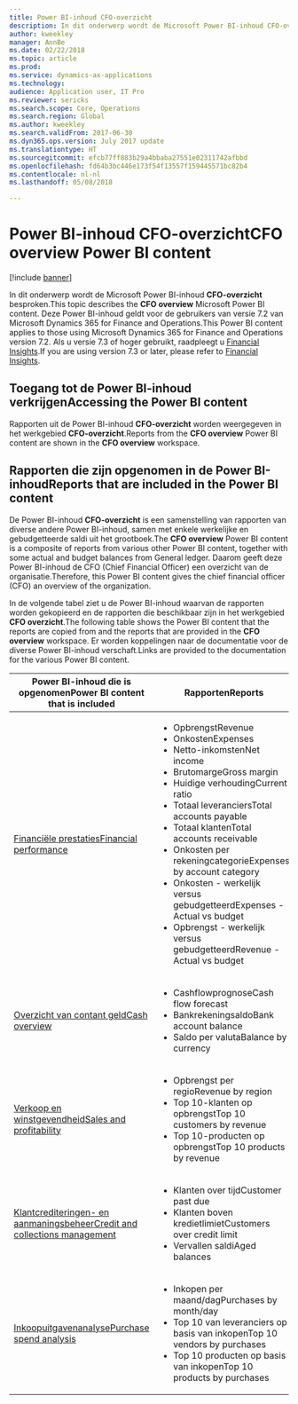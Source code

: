 ```yaml
---
title: Power BI-inhoud CFO-overzicht
description: In dit onderwerp wordt de Microsoft Power BI-inhoud CFO-overzicht besproken.
author: kweekley
manager: AnnBe
ms.date: 02/22/2018
ms.topic: article
ms.prod: 
ms.service: dynamics-ax-applications
ms.technology: 
audience: Application user, IT Pro
ms.reviewer: sericks
ms.search.scope: Core, Operations
ms.search.region: Global
ms.author: kweekley
ms.search.validFrom: 2017-06-30
ms.dyn365.ops.version: July 2017 update
ms.translationtype: HT
ms.sourcegitcommit: efcb77ff883b29a4bbaba27551e02311742afbbd
ms.openlocfilehash: fd64b3bc446e173f54f13557f159445571bc82b4
ms.contentlocale: nl-nl
ms.lasthandoff: 05/08/2018

---
```


# <a name="cfo-overview-power-bi-content"></a><span data-ttu-id="6a9e1-103">Power BI-inhoud CFO-overzicht</span><span class="sxs-lookup"><span data-stu-id="6a9e1-103">CFO overview Power BI content</span></span>

[!include [banner](../includes/banner.md)] 

<span data-ttu-id="6a9e1-104">In dit onderwerp wordt de Microsoft Power BI-inhoud **CFO-overzicht** besproken.</span><span class="sxs-lookup"><span data-stu-id="6a9e1-104">This topic describes the **CFO overview** Microsoft Power BI content.</span></span> <span data-ttu-id="6a9e1-105">Deze Power BI-inhoud geldt voor de gebruikers van versie 7.2 van Microsoft Dynamics 365 for Finance and Operations.</span><span class="sxs-lookup"><span data-stu-id="6a9e1-105">This Power BI content applies to those using Microsoft Dynamics 365 for Finance and Operations version 7.2.</span></span> <span data-ttu-id="6a9e1-106">Als u versie 7.3 of hoger gebruikt, raadpleegt u [Financial Insights](financial-insights.md).</span><span class="sxs-lookup"><span data-stu-id="6a9e1-106">If you are using version 7.3 or later, please refer to [Financial Insights](financial-insights.md).</span></span>


## <a name="accessing-the-power-bi-content"></a><span data-ttu-id="6a9e1-107">Toegang tot de Power BI-inhoud verkrijgen</span><span class="sxs-lookup"><span data-stu-id="6a9e1-107">Accessing the Power BI content</span></span>

<span data-ttu-id="6a9e1-108">Rapporten uit de Power BI-inhoud **CFO-overzicht** worden weergegeven in het werkgebied **CFO-overzicht**.</span><span class="sxs-lookup"><span data-stu-id="6a9e1-108">Reports from the **CFO overview** Power BI content are shown in the **CFO overview** workspace.</span></span>

## <a name="reports-that-are-included-in-the-power-bi-content"></a><span data-ttu-id="6a9e1-109">Rapporten die zijn opgenomen in de Power BI-inhoud</span><span class="sxs-lookup"><span data-stu-id="6a9e1-109">Reports that are included in the Power BI content</span></span>
<span data-ttu-id="6a9e1-110">De Power BI-inhoud **CFO-overzicht** is een samenstelling van rapporten van diverse andere Power BI-inhoud, samen met enkele werkelijke en gebudgetteerde saldi uit het grootboek.</span><span class="sxs-lookup"><span data-stu-id="6a9e1-110">The **CFO overview** Power BI content is a composite of reports from various other Power BI content, together with some actual and budget balances from General ledger.</span></span> <span data-ttu-id="6a9e1-111">Daarom geeft deze Power BI-inhoud de CFO (Chief Financial Officer) een overzicht van de organisatie.</span><span class="sxs-lookup"><span data-stu-id="6a9e1-111">Therefore, this Power BI content gives the chief financial officer (CFO) an overview of the organization.</span></span>

<span data-ttu-id="6a9e1-112">In de volgende tabel ziet u de Power BI-inhoud waarvan de rapporten worden gekopieerd en de rapporten die beschikbaar zijn in het werkgebied **CFO overzicht**.</span><span class="sxs-lookup"><span data-stu-id="6a9e1-112">The following table shows the Power BI content that the reports are copied from and the reports that are provided in the **CFO overview** workspace.</span></span> <span data-ttu-id="6a9e1-113">Er worden koppelingen naar de documentatie voor de diverse Power BI-inhoud verschaft.</span><span class="sxs-lookup"><span data-stu-id="6a9e1-113">Links are provided to the documentation for the various Power BI content.</span></span>

| <span data-ttu-id="6a9e1-114">Power BI-inhoud die is opgenomen</span><span class="sxs-lookup"><span data-stu-id="6a9e1-114">Power BI content that is included</span></span>     | <span data-ttu-id="6a9e1-115">Rapporten</span><span class="sxs-lookup"><span data-stu-id="6a9e1-115">Reports</span></span> |
|---------------------------------------|---------|
| [<span data-ttu-id="6a9e1-116">Financiële prestaties</span><span class="sxs-lookup"><span data-stu-id="6a9e1-116">Financial performance</span></span>](financial-performance-power-bi-content-pack.md) | <ul><li><span data-ttu-id="6a9e1-117">Opbrengst</span><span class="sxs-lookup"><span data-stu-id="6a9e1-117">Revenue</span></span></li><li><span data-ttu-id="6a9e1-118">Onkosten</span><span class="sxs-lookup"><span data-stu-id="6a9e1-118">Expenses</span></span></li><li><span data-ttu-id="6a9e1-119">Netto-inkomsten</span><span class="sxs-lookup"><span data-stu-id="6a9e1-119">Net income</span></span></li><li><span data-ttu-id="6a9e1-120">Brutomarge</span><span class="sxs-lookup"><span data-stu-id="6a9e1-120">Gross margin</span></span></li><li><span data-ttu-id="6a9e1-121">Huidige verhouding</span><span class="sxs-lookup"><span data-stu-id="6a9e1-121">Current ratio</span></span></li><li><span data-ttu-id="6a9e1-122">Totaal leveranciers</span><span class="sxs-lookup"><span data-stu-id="6a9e1-122">Total accounts payable</span></span></li><li><span data-ttu-id="6a9e1-123">Totaal klanten</span><span class="sxs-lookup"><span data-stu-id="6a9e1-123">Total accounts receivable</span></span></li><li><span data-ttu-id="6a9e1-124">Onkosten per rekeningcategorie</span><span class="sxs-lookup"><span data-stu-id="6a9e1-124">Expenses by account category</span></span></li><li><span data-ttu-id="6a9e1-125">Onkosten - werkelijk versus gebudgetteerd</span><span class="sxs-lookup"><span data-stu-id="6a9e1-125">Expenses - Actual vs budget</span></span></li><li><span data-ttu-id="6a9e1-126">Opbrengst - werkelijk versus gebudgetteerd</span><span class="sxs-lookup"><span data-stu-id="6a9e1-126">Revenue - Actual vs budget</span></span></li></ul> |
| [<span data-ttu-id="6a9e1-127">Overzicht van contant geld</span><span class="sxs-lookup"><span data-stu-id="6a9e1-127">Cash overview</span></span>](../../financials/cash-bank-management/Cash-Overview-Power-BI-content.md) | <ul><li><span data-ttu-id="6a9e1-128">Cashflowprognose</span><span class="sxs-lookup"><span data-stu-id="6a9e1-128">Cash flow forecast</span></span></li><li><span data-ttu-id="6a9e1-129">Bankrekeningsaldo</span><span class="sxs-lookup"><span data-stu-id="6a9e1-129">Bank account balance</span></span></li><li><span data-ttu-id="6a9e1-130">Saldo per valuta</span><span class="sxs-lookup"><span data-stu-id="6a9e1-130">Balance by currency</span></span></li></ul> |
| [<span data-ttu-id="6a9e1-131">Verkoop en winstgevendheid</span><span class="sxs-lookup"><span data-stu-id="6a9e1-131">Sales and profitability</span></span>](sales-profitability-performance-content-pack.md) | <ul><li><span data-ttu-id="6a9e1-132">Opbrengst per regio</span><span class="sxs-lookup"><span data-stu-id="6a9e1-132">Revenue by region</span></span></li><li><span data-ttu-id="6a9e1-133">Top 10-klanten op opbrengst</span><span class="sxs-lookup"><span data-stu-id="6a9e1-133">Top 10 customers by revenue</span></span></li><li><span data-ttu-id="6a9e1-134">Top 10-producten op opbrengst</span><span class="sxs-lookup"><span data-stu-id="6a9e1-134">Top 10 products by revenue</span></span></li></ul> |
| [<span data-ttu-id="6a9e1-135">Klantcrediteringen- en aanmaningsbeheer</span><span class="sxs-lookup"><span data-stu-id="6a9e1-135">Credit and collections management</span></span>](../../financials/accounts-receivable/credit-collections-power-bi.md) | <ul><li><span data-ttu-id="6a9e1-136">Klanten over tijd</span><span class="sxs-lookup"><span data-stu-id="6a9e1-136">Customer past due</span></span></li><li><span data-ttu-id="6a9e1-137">Klanten boven kredietlimiet</span><span class="sxs-lookup"><span data-stu-id="6a9e1-137">Customers over credit limit</span></span></li><li><span data-ttu-id="6a9e1-138">Vervallen saldi</span><span class="sxs-lookup"><span data-stu-id="6a9e1-138">Aged balances</span></span></li></ul> |
| [<span data-ttu-id="6a9e1-139">Inkoopuitgavenanalyse</span><span class="sxs-lookup"><span data-stu-id="6a9e1-139">Purchase spend analysis</span></span>](../../financials/accounts-receivable/credit-collections-power-bi.md) | <ul><li><span data-ttu-id="6a9e1-140">Inkopen per maand/dag</span><span class="sxs-lookup"><span data-stu-id="6a9e1-140">Purchases by month/day</span></span></li><li><span data-ttu-id="6a9e1-141">Top 10 van leveranciers op basis van inkopen</span><span class="sxs-lookup"><span data-stu-id="6a9e1-141">Top 10 vendors by purchases</span></span></li><li><span data-ttu-id="6a9e1-142">Top 10 producten op basis van inkopen</span><span class="sxs-lookup"><span data-stu-id="6a9e1-142">Top 10 products by purchases</span></span></li></ul> |



